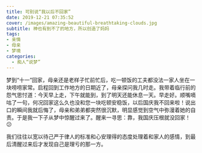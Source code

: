 ```yaml
---
title: 可别说“我以后不回家”
date: 2019-12-21 07:35:52
cover: /images/amazing-beautiful-breathtaking-clouds.jpg
subtitle: 神也有到不了的地方，所以创造了妈妈
tags:
- 亲情
- 母亲
- 梦境
categories:
  - 痴人“说梦”
---
```

梦到“十一”回家，母亲还是老样子忙前忙后，吃一顿饭的工夫都没法一家人坐在一块唠唠家常。启程回到工作地方的日期近了，母亲探问我几时走。我带着临行前的怨气思忖道：今天早上走，下午就能到，到了明天还能休息一天。早走好。顺嘴嘀咕了一句，何况回家这么久也没和您一块吃顿安稳饭，以后国庆我不回来啦！说出口的瞬间我就后悔了，母亲和弟弟都突然很沉默，明显感觉到空气中弥漫着她的自责。于是我一下子从梦中惊醒过来了。醒来一寻思：靠，我国庆压根就没回家！😕 

我们往往以宽以待己严于律人的标准和心安理得的态度处理着和家人的感情，到最后清醒过来后才发现自己是理亏的那一方。
